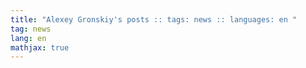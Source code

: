 ```yaml
---
title: "Alexey Gronskiy's posts :: tags: news :: languages: en "
tag: news
lang: en
mathjax: true
---
```

<!-- Generated automatically -->